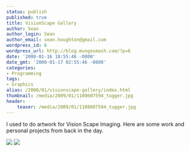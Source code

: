 ```yaml
---
status: publish
published: true
title: VisionScape Gallery
author: Sean
author_login: Sean
author_email: sean.houghton@gmail.com
wordpress_id: 6
wordpress_url: http://blog.mungosmash.com/?p=6
date: '2000-01-16 18:55:46 -0800'
date_gmt: '2000-01-17 02:55:46 -0800'
categories:
- Programming
tags:
- Graphics
alias: /2000/01/visionscape-gallery/index.html
thumbnail: /media/2009/01/1108607594_tugger.jpg
header:
    teaser: /media/2009/01/1108607594_tugger.jpg
---
```

I used to do artwork for Vision Scape Imaging.  Here are some work and personal projects from back in the day.

![]({{site.url_root}}/media/2009/01/1108607594_tugger.jpg)
![]({{site.url_root}}/media/2009/01/1108607744_anton.jpg)
